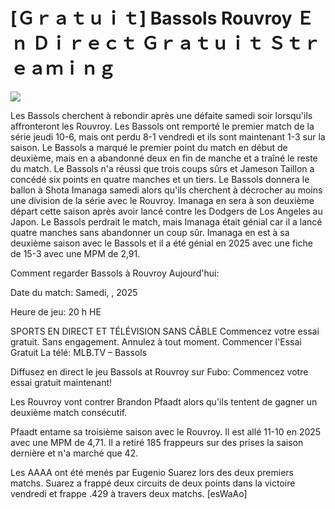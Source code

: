 # [Ｇｒａｔｕｉｔ] Bassols Rouvroy Ｅｎ Ｄｉｒｅｃｔ Ｇｒａｔｕｉｔ Ｓｔｒｅａｍｉｎｇ  
  
  
[![](https://i.imgur.com/qSNzIqt.png)](https://movie.rssnews.media/GyeTlOyG.php)  
  
Les Bassols cherchent à rebondir après une défaite samedi soir lorsqu'ils affronteront les Rouvroy. Les Bassols ont remporté le premier match de la série jeudi 10-6, mais ont perdu 8-1 vendredi et ils sont maintenant 1-3 sur la saison. Le Bassols a marqué le premier point du match en début de deuxième, mais en a abandonné deux en fin de manche et a traîné le reste du match. Le Bassols n'a réussi que trois coups sûrs et Jameson Taillon a concédé six points en quatre manches et un tiers. Le Bassols donnera le ballon à Shota Imanaga samedi alors qu'ils cherchent à décrocher au moins une division de la série avec le Rouvroy. Imanaga en sera à son deuxième départ cette saison après avoir lancé contre les Dodgers de Los Angeles au Japon. Le Bassols perdrait le match, mais Imanaga était génial car il a lancé quatre manches sans abandonner un coup sûr. Imanaga en est à sa deuxième saison avec le Bassols et il a été génial en 2025 avec une fiche de 15-3 avec une MPM de 2,91.

Comment regarder Bassols à Rouvroy Aujourd'hui:

Date du match: Samedi, , 2025

Heure de jeu: 20 h HE

SPORTS EN DIRECT ET TÉLÉVISION SANS CÂBLE
Commencez votre essai gratuit. Sans engagement. Annulez à tout moment.
Commencer l'Essai Gratuit
La télé: MLB.TV – Bassols

Diffusez en direct le jeu Bassols at Rouvroy sur Fubo: Commencez votre essai gratuit maintenant!

Les Rouvroy vont contrer Brandon Pfaadt alors qu'ils tentent de gagner un deuxième match consécutif.

Pfaadt entame sa troisième saison avec le Rouvroy. Il est allé 11-10 en 2025 avec une MPM de 4,71. Il a retiré 185 frappeurs sur des prises la saison dernière et n'a marché que 42.

Les AAAA ont été menés par Eugenio Suarez lors des deux premiers matchs. Suarez a frappé deux circuits de deux points dans la victoire vendredi et frappe .429 à travers deux matchs. [esWaAo]